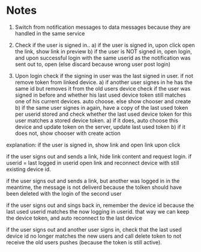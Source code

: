 #  Notes

1. Switch from notification messages to data messages because they are handled in the same service
2. Check if the user is signed in..
   a) if the user is signed in, upon click open the link, show link in preview
   b) if the user is NOT signed in, open login, and upon successful login with the same userid as the notification was sent out to, open
      (else discard because wrong user post login)

3. Upon login check if the signing in user was the last signed in user. if not remove token from linked device.
  a) if another user signes in he has the same id but removes it from the old users device
     check if the user was signed in before and whether his last used device token still matches one
     of his current devices. auto choose.
     else show chooser and create
  b) if the same user signes in again, have a copy of the last used token per userid stored and
     check whether the last used device token for this user matches a stored device token.
     a) if it does, auto choose this device and update token on the server, update last used token
     b) if it does not, show chooser with create action


explanation:
  if the user is signed in, show link and open link upon click

  if the user signs out and sends a link, hide link content and request login. if userid = last logged in userid
  open link and reconnect device with still existing device id.

  if the user signs out and sends a link, but another was logged in in the meantime, the message is not deliverd
  because the tolken should have been deleted with the login of the second user

  if the user signs out and sings back in, remember the device id because the last used userid matches
  the now logging in userid. that way we can keep the device token, and auto reconnect to the last device

  if the user signs out and another user signs in, check that the last used device id no longer matches the new users
  and call delete token to not receive the old users pushes (because the token is still active).